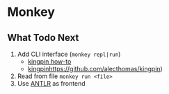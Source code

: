 # Monkey

## What Todo Next

1. Add CLI interface (`monkey repl|run`)
    - [kingpin how-to](https://developer.atlassian.com/blog/2016/03/building-helpful-golang-cli-tools/)
    - [kingpin]()https://github.com/alecthomas/kingpin)
2. Read from file `monkey run <file>`
3. Use [ANTLR](https://github.com/antlr/antlr4/blob/master/doc/go-target.md) as frontend
